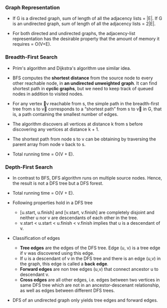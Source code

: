 ### Graph Representation

* If G is a directed graph, sum of length of all the adjacency lists = |E|. If G is an undirected graph, sum of length
of all the adjacency lists = 2|E|.

* For both directed and undirected graphs, the adjacency-list representation has the desirable property that the amount 
of memory it requires = O(V+E).

### Breadth-First Search

* Prim's algorithm and Dijkstra's algorithm use similar idea.

* BFS computes the **shortest distance** from the source node to every other reachable node, in **an undirected unweighted** 
**graph**. It can find shortest path in **cyclic graphs**, but we need to keep track of queued nodes in addition to 
visited nodes.

* For any vertex 􏰁v reachable from s, the simple path in the breadth-first tree from s to v􏰁 corresponds to a 
“shortest path” from s to v􏰁 in G, that is, a path containing the smallest number of edges.

* The algorithm discovers all vertices at distance k from s before discovering any vertices at distance k + 1.

* The shortest path from node s to v can be obtaining by traversing the parent array from node v back to s.

* Total running time = O(V + E).

### Depth-First Search

* In contrast to BFS, DFS algorithm runs on multiple source nodes. Hence, the result is not a DFS
tree but a DFS forest.

* Total running time = O(V + E).

* Following properties hold in a DFS tree
    - [u.start, u.finish] and [v.start, v.finish] are completely disjoint and neither u nor v are descendants of each
     other in the tree.
    - v.start < u.start < u.finish < v.finish implies that u is a descendant of v.

* Classification of edges
    - **Tree edges** are the edges of the DFS tree. Edge (u, v) is a tree edge if v was discovered using this edge.
    - If u is a descendant of v in the DFS tree and there is an edge (u,v) in the graph, this edge is called a **back** 
    **edge**.
    - **Forward edges** are non tree edges (u,v) that connect ancestor u to descendant v.
    - **Cross edges** are all other edges, i.e. edges between two vertices in same DFS tree which are not in an 
    ancestor-descenant relationship, as well as edges between different DFS trees. 

* DFS of an undirected graph only yields tree edges and forward edges.






